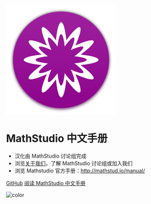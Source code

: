 <!-- _coverpage.md -->

![logo](_media/mathstudio_logo.png)

<!-- # docsify <small>3.5</small> -->

# MathStudio 中文手册

- 汉化由 MathStudio 讨论组完成
- 浏览[关于我们](/#关于我们)，了解 MathStudio 讨论组或加入我们
- 浏览 Mathstudio 官方手册：http://mathstud.io/manual/

[GitHub](https://github.com/Reagan1947/MathstudioWiki)
[阅读 MathStudio 中文手册](/TheBasics/Introduction?id=介绍)

<!-- 背景色 -->

![color](#ffffff)
